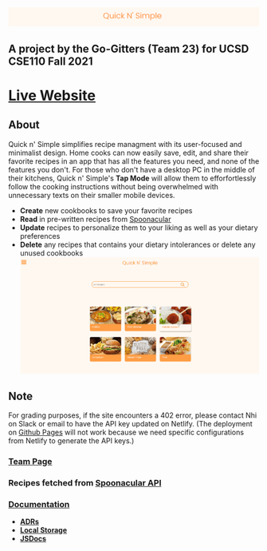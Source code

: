 ![website title](https://github.com/cse110-fa21-group23/cse110-fa21-group23/blob/main/admin/branding/website/title.png)
## A project by the Go-Gitters (Team 23) for UCSD CSE110 Fall 2021
# [Live Website](https://compassionate-bardeen-fe4d03.netlify.app/)


## About
Quick n' Simple simplifies recipe managment with its user-focused and minimalist design. Home cooks can now easily save, edit, and share their favorite recipes in an app that has all the features you need, and none of the features you don't.
For those who don't have a desktop PC in the middle of their kitchens, Quick n' Simple's **Tap Mode** will allow them to efforfortlessly follow the cooking instructions without being overwhelmed with unnecessary texts on their smaller mobile devices. 

- **Create** new cookbooks to save your favorite recipes
- **Read** in pre-written recipes from [Spoonacular](https://spoonacular.com/food-api)
- **Update** recipes to personalize them to your liking as well as your dietary preferences
- **Delete** any recipes that contains your dietary intolerances or delete any unused cookbooks
![website demo](https://github.com/cse110-fa21-group23/cse110-fa21-group23/blob/main/admin/branding/website/homepage.gif)




## Note
For grading purposes, if the site encounters a 402 error, please contact Nhi on Slack or email to have the API key updated on Netlify.
(The deployment on [Github Pages](https://cse110-fa21-group23.github.io/cse110-fa21-group23/source/index.html) will not work because we need specific configurations from Netlify to generate the API keys.)     
### **[Team Page](https://github.com/cse110-fa21-group23/cse110-fa21-group23/blob/3cb6393f7a3213ab7a535056b8904a647cdeba15/admin/team.md)**
### Recipes fetched from [Spoonacular API](https://spoonacular.com/food-api)

### [Documentation](https://github.com/cse110-fa21-group23/cse110-fa21-group23/tree/main/specs)
- **[ADRs](https://github.com/cse110-fa21-group23/cse110-fa21-group23/tree/main/specs/adrs)**
- **[Local Storage](https://github.com/cse110-fa21-group23/cse110-fa21-group23/tree/main/specs/storage)**
- **[JSDocs](https://cse110-fa21-group23.github.io/cse110-fa21-group23/source/scripts/jsdocs/index.html)**
